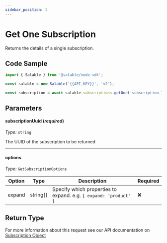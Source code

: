 ```yaml
---
sidebar_position: 2
---
```


# Get One Subscription

Returns the details of a single subscription.

## Code Sample

```typescript
import { Salable } from '@salable/node-sdk';

const salable = new Salable('{{API_KEY}}', 'v2');

const subscription = await salable.subscriptions.getOne('subscription_1');
```

## Parameters

#### subscriptionUuid (_required_)

_Type:_ `string`

The UUID of the subscription to be returned

---

#### options

_Type:_ `GetSubscriptionOptions`

| Option | Type     | Description                                                      | Required |
| ------ | -------- | ---------------------------------------------------------------- | -------- |
| expand | string[] | Specify which properties to expand. e.g. `{ expand: 'product' }` | ❌       |

## Return Type

For more information about this request see our API documentation on [Subscription Object](https://docs.salable.app/api/v2#tag/Subscriptions/operation/getSubscriptionByUuid)
